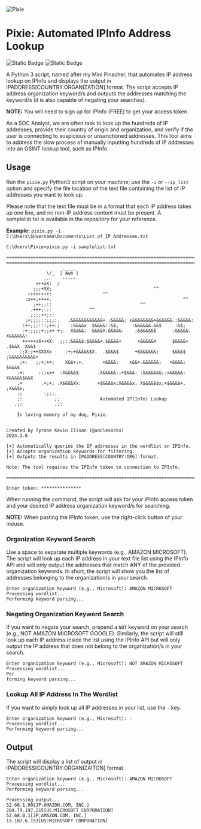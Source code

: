 ![Pixie](https://github.com/UncleSocks/pixie-automated-ipinfo-address-lookup/assets/79778613/1a47e09c-6643-4696-8022-a74b9c04e503)

# Pixie: Automated IPInfo Address Lookup
![Static Badge](https://img.shields.io/badge/License%20-%20MIT%20-%20brown) ![Static Badge](https://img.shields.io/badge/Release%20-%202024.2.0%20-%20orange)

A Python 3 script, named after my Mini Pinscher, that automates IP address lookup on IPInfo and displays the output in IPADDRESS[COUNTRY:ORGANIZATION] format. The script accepts IP address organization keyword/s and outputs the addresses matching the keyword/s (it is also capable of negating your searches). 

**NOTE:** You will need to sign up for IPInfo (FREE) to get your access token.

As a SOC Analyst, we are often task to look up the hundreds of IP addresses, provide their country of origin and organization, and verify if the user is connecting to suspicious or unsanctioned addresses. This tool aims to address the slow process of manually inputting hundreds of IP addresses into an OSINT lookup tool, such as IPInfo.

## Usage

Run the `pixie.py` Python3 script on your machine; use the `-i` or `--ip_list` option and specify the file location of the text file containing the list of IP addresses you want to look up. 

Please note that the text file must be in a format that each IP address takes up one line, and no non-IP address content must be present. A samplelist.txt is available in the repository for your reference.

**Example:** `pixie.py -i C:\Users\$Username\Documents\List_of_IP_Addresses.txt`

```
C:\Users\Pixie>pixie.py -i samplelist.txt

=============================================================================================
=============================================================================================
                     _____
               \/_  | Awo |
              ..     -----
           +++xX:  /
          ;;;+XX;                                      ^^
        ++++++++:                   ^^
       :x++;++++.                                                 ^^
          ;++;;::                                 ^^
         .+++;:::              ^^
        .;;;;++;::
       ;+;;;;::;;;:.   ;&&&&&&&&&&&&+ ;&&&&&; x&&&&&&&&+&&&&&&.:&&&&&:
      :++;;;:::;++:;    :&&&&x  $&&&&::&$;     :&&&&&&.&&$     :&$;
      :+;;;;;+;;x+ +;.  X&&&&:  &&&&X:&&&&&:    ;&&&&&&$      :&&&&&:   X&&&&&&:
      +++++xX++XX:  ;;:;&&&&$:$&&&&+.$&&&&+      +&&&&&X      $&&&&+ .$&&X  X&&$
     :;X;;++XXXXx     :+;+&&&&&$X.  .$&&&$      +&&&&&&&;     $&&&$ ;&&&&&&&&&&+
     ;+:   ;;+;++;    X&$+;+.       +&&&&:    x&&+.&&&&&&;   +&&&&: $&&&$
    :+:     :;;xx+  :X&&&&$:      .X&&&&&:;+$&&&: :$&&&&&&;:x&&&&&: X&&&&&$&&X
    .+       .+;+; .X$&&&Xx:      +$&&&$x:X&&&$x. X$&&&$$x;+$&&&$+.  ;X&&$x;
    :;        :;:;.
    ;:            ;;               Automated IP(Info) Lookup
   .;:            .::

    In loving memory of my dog, Pixie.


Created by Tyrone Kevin Ilisan (@unclesocks)
2024.2.0

[+] Automatically queries the IP addresses in the wordlist on IPInfo.
[+] Accepts organization keywords for filtering.
[+] Outputs the results in IPADDRESS[COUNTRY:ORG] format.

Note: The tool requires the IPInfo token to connection to IPInfo.

=============================================================================================

Enter token: ***************
```

When running the command, the script will ask for your IPInfo access token and your desired IP address organization keyword/s for searching. 

**NOTE:** When pasting the IPInfo token, use the right-click button of your mouse.

### Organization Keyword Search

Use a space to separate multiple keywords (e.g., AMAZON MICROSOFT). The script will look up each IP address in your text file list using the IPInfo API and will only output the addresses that match ANY of the provided organization keywords. In short, the script will show you the list of addresses belonging to the organization/s in your search.

```
Enter organization keyword (e.g., Microsoft): AMAZON MICROSOFT
Processing wordlist...
Performing keyword parsing...
```

### Negating Organization Keyword Search

If you want to negate your search, prepend a `NOT` keyword on your search (e.g., NOT AMAZON MICROSOFT GOOGLE). Similarly, the script will still look up each IP address inside the list using the IPInfo API but will only output the IP address that does not belong to the organization/s in your search.
```
Enter organization keyword (e.g., Microsoft): NOT AMAZON MICROSOFT
Processing wordlist...
Per
forming keyword parsing...
```

### Lookup All IP Address In The Wordlist
If you want to simply look up all IP addresses in your list, use the `-` key.
```
Enter organization keyword (e.g., Microsoft): -
Processing wordlist...
Performing keyword parsing...
```

## Output

The script will display a list of output in IPADDRESS[COUNTRY:ORGANIZAITON] format.
```
Enter organization keyword (e.g., Microsoft): AMAZON MICROSOFT
Processing wordlist...
Performing keyword parsing...

Processing output...
52.68.1.90[JP:AMAZON.COM, INC.]
204.79.197.215[US:MICROSOFT CORPORATION]
52.68.0.1[JP:AMAZON.COM, INC.]
13.107.6.153[US:MICROSOFT CORPORATION]
```
